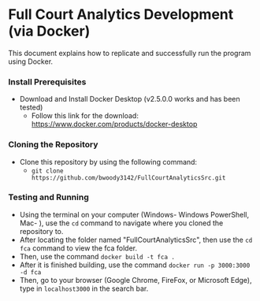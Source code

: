 # Full Court Analytics Development (via Docker)
This document explains how to replicate and successfully run the program using Docker.

### Install Prerequisites
* Download and Install Docker Desktop (v2.5.0.0 works and has been tested)
  * Follow this link for the download:  <a href="https://www.docker.com/products/docker-desktop" target="_blank">https://www.docker.com/products/docker-desktop</a>
  
### Cloning the Repository 
* Clone this repository by using the following command:
  * `git clone https://github.com/bwoody3142/FullCourtAnalyticsSrc.git`
 
### Testing and Running
* Using the terminal on your computer (Windows- Windows PowerShell, Mac- ), use the `cd` command to navigate where you cloned the repository to. 
* After locating the folder named "FullCourtAnalyticsSrc", then use the `cd fca` command to view the fca folder. 
* Then, use the command `docker build -t fca .`
* After it is finished building, use the command `docker run -p 3000:3000 -d fca`
* Then, go to your browser (Google Chrome, FireFox, or Microsoft Edge), type in `localhost3000` in the search bar. 

 
  
